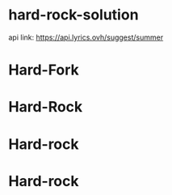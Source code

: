 # hard-rock-solution
api link: https://api.lyrics.ovh/suggest/summer
# Hard-Fork
# Hard-Rock
# Hard-rock
# Hard-rock
